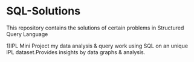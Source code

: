 # SQL-Solutions
This repository contains the solutions of certain problems in Structured Query Language

1)IPL Mini Project my data analysis & query work using SQL on an unique IPL dataset.Provides insights by data graphs & analysis.
